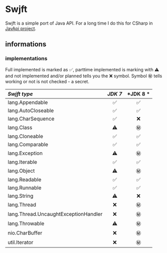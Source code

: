 # Swjft

Swjft is a simple port of Java API. For a long time I do this for CSharp in [JavApi project](http://javapi.codeplex.com "Java API porting to .net").

## informations

### implementations

Full implemented is marked as ✅, parttime implemented is marking with ⚠️ and not implemented and/or planned tells you the ❌ symbol. Symbol ㊙️ tells working or not is not checked - a secret.

| *Swjft type*                                   | *JDK 7* | *JDK 8 * |
|:-----------------------------------------------|:-------:|:--------:|
|lang.Appendable                                 |✅       |✅        |
|lang.AutoCloseable                              |✅       |✅        |
|lang.CharSequence                               |✅       |❌        |
|lang.Class                                      |⚠️       |㊙️        |
|lang.Cloneable                                  |✅       |✅        |
|lang.Comparable                                 |✅       |✅        |
|lang.Exception                                  |⚠️       |㊙️        |
|lang.Iterable                                   |✅       |✅        |
|lang.Object                                     |⚠️       |㊙️        |
|lang.Readable                                   |✅       |✅        |
|lang.Runnable                                   |✅       |✅        |
|lang.String                                     |⚠️       |❌        |
|lang.Thread                                     |❌       |㊙️        |
|lang.Thread.UncaughtExceptionHandler            |❌       |㊙️        |
|lang.Throwable                                  |⚠️       |㊙️        |
|nio.CharBuffer                                  |❌       |㊙️        |
|util.Iterator                                   |❌       |㊙️        |
